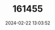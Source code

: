 ---
title: "161455"
category: "Cephalurus cephalus"
draft: false
date: 2024-02-22 13:03:52
languages:
  French: ["Holbiche Tetard"]
  Spanish; Castilian: ["Pejegato Renacuajo"]
  English: ["Lollipop Catshark"]
---